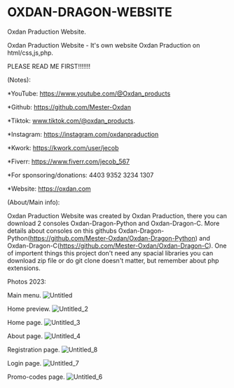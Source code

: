 # OXDAN-DRAGON-WEBSITE
Oxdan Praduction Website.

Oxdan Praduction Website - It's own website Oxdan Praduction on html/css,js,php.

PLEASE READ ME FIRST!!!!!!!

(Notes):

*YouTube: https://www.youtube.com/@Oxdan_products

*Github: https://github.com/Mester-Oxdan

*Tiktok: www.tiktok.com/@oxdan_products.

*Instagram: https://instagram.com/oxdanpraduction

*Kwork: https://kwork.com/user/jecob

*Fiverr: https://www.fiverr.com/jecob_567

*For sponsoring/donations: 4403 9352 3234 1307

*Website: https://oxdan.com

(About/Main info):

Oxdan Praduction Website was created by Oxdan Praduction, there you can download 2 consoles Oxdan-Dragon-Python and Oxdan-Dragon-C. More details about consoles on this githubs Oxdan-Dragon-Python(https://github.com/Mester-Oxdan/Oxdan-Dragon-Python) and Oxdan-Dragon-C(https://github.com/Mester-Oxdan/Oxdan-Dragon-C). One of importent things this project don't need any spacial libraries you can download zip file or do git clone doesn't matter, but remember about php extensions.

Photos 2023:

Main menu.
![Untitled](https://github.com/Mester-Oxdan/OXDAN-DRAGON-WEBSITE/assets/106891875/c7930e92-7a0c-45d3-82a0-49678d349b44)

Home preview.
![Untitled_2](https://github.com/Mester-Oxdan/OXDAN-DRAGON-WEBSITE/assets/106891875/27adf23f-866b-4e5c-8591-fe472c1ba12b)

Home page.
![Untitled_3](https://github.com/Mester-Oxdan/OXDAN-DRAGON-WEBSITE/assets/106891875/0a460f43-f8af-4c9c-bc8e-29ff900ba986)

About page.
![Untitled_4](https://github.com/Mester-Oxdan/OXDAN-DRAGON-WEBSITE/assets/106891875/ae7b23d7-a05b-423a-9185-0ef89b02a224)

Registration page.
![Untitled_8](https://github.com/Mester-Oxdan/OXDAN-DRAGON-WEBSITE/assets/106891875/f4541eac-8702-4df0-82f2-d4762b15896f)

Login page.
![Untitled_7](https://github.com/Mester-Oxdan/OXDAN-DRAGON-WEBSITE/assets/106891875/ba2a7ffc-38c9-48b2-85d1-262b3a59abd4)

Promo-codes page.
![Untitled_6](https://github.com/Mester-Oxdan/OXDAN-DRAGON-WEBSITE/assets/106891875/5b4828d4-bb75-4218-9e18-268c53126adb)

